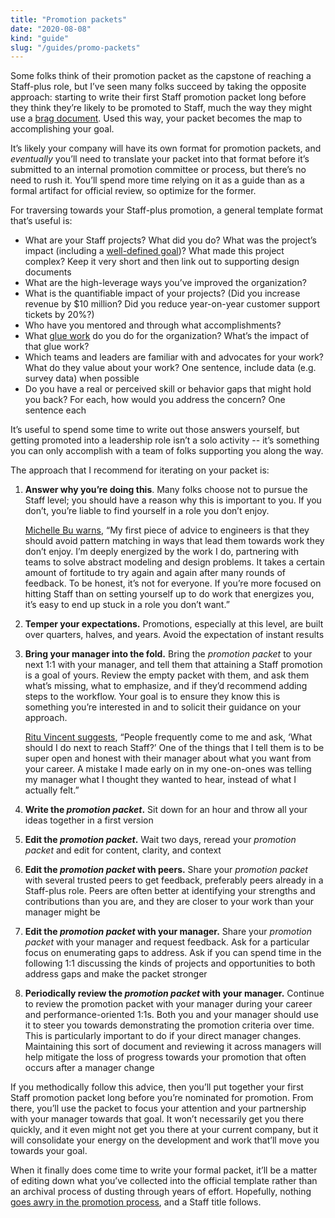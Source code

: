 ```yaml
---
title: "Promotion packets"
date: "2020-08-08"
kind: "guide"
slug: "/guides/promo-packets"
---
```



Some folks think of their promotion packet as the capstone of reaching a Staff-plus role, but I’ve seen many folks succeed by taking the opposite approach: starting to write their first Staff promotion packet long before they think they’re likely to be promoted to Staff, much the way they might use a [brag document](https://jvns.ca/blog/brag-documents/). Used this way, your packet becomes the map to accomplishing your goal.

It’s likely your company will have its own format for promotion packets, and _eventually_ you’ll need to translate your packet into that format before it’s submitted to an internal promotion committee or process, but there’s no need to rush it. You’ll spend more time relying on it as a guide than as a formal artifact for official review, so optimize for the former.

For traversing towards your Staff-plus promotion, a general template format that’s useful is:

*   What are your Staff projects? What did you do? What was the project’s impact (including a [well-defined goal](https://lethain.com/goals-and-baselines/))? What made this project complex? Keep it very short and then link out to supporting design documents
*   What are the high-leverage ways you’ve improved the organization?
*   What is the quantifiable impact of your projects? (Did you increase revenue by $10 million? Did you reduce year-on-year customer support tickets by 20%?)
*   Who have you mentored and through what accomplishments?
*   What [glue work](https://www.slideshare.net/TanyaReilly/being-glue) do you do for the organization? What’s the impact of that glue work?
*   Which teams and leaders are familiar with and advocates for your work? What do they value about your work? One sentence, include data (e.g. survey data) when possible
*   Do you have a real or perceived skill or behavior gaps that might hold you back? For each, how would you address the concern? One sentence each

It’s useful to spend some time to write out those answers yourself, but getting promoted into a leadership role isn’t a solo activity -- it’s something you can only accomplish with a team of folks supporting you along the way.

The approach that I recommend for iterating on your packet is:

1. **Answer why you’re doing this**. Many folks choose not to pursue the Staff level; you should have a reason why this is important to you. If you don’t, you’re liable to find yourself in a role you don’t enjoy.

    [Michelle Bu warns](https://staffeng.com/stories/michelle-bu), “My first piece of advice to engineers is that they should avoid pattern matching in ways that lead them towards work they don’t enjoy. I’m deeply energized by the work I do, partnering with teams to solve abstract modeling and design problems. It takes a certain amount of fortitude to try again and again after many rounds of feedback. To be honest, it’s not for everyone. If you’re more focused on hitting Staff than on setting yourself up to do work that energizes you, it’s easy to end up stuck in a role you don’t want.”
2. **Temper your expectations.** Promotions, especially at this level, are built over quarters, halves, and years. Avoid the expectation of instant results
3. **Bring your manager into the fold.** Bring the _promotion packet_ to your next 1:1 with your manager, and tell them that attaining a Staff promotion is a goal of yours. Review the empty packet with them, and ask them what’s missing, what to emphasize, and if they’d recommend adding steps to the workflow. Your goal is to ensure they know this is something you’re interested in and to solicit their guidance on your approach.

    [Ritu Vincent suggests](https://staffeng.com/stories/ritu-vincent), “People frequently come to me and ask, ‘What should I do next to reach Staff?’ One of the things that I tell them is to be super open and honest with their manager about what you want from your career. A mistake I made early on in my one-on-ones was telling my manager what I thought they wanted to hear, instead of what I actually felt.”
4. **Write the _promotion packet_.** Sit down for an hour and throw all your ideas together in a first version
5. **Edit the _promotion packet_.** Wait two days, reread your _promotion packet_ and edit for content, clarity, and context
6. **Edit the _promotion packet_ with peers.** Share your _promotion packet_ with several trusted peers to get feedback, preferably peers already in a Staff-plus role. Peers are often better at identifying your strengths and contributions than you are, and they are closer to your work than your manager might be
7. **Edit the _promotion packet_ with your manager.** Share your _promotion packet_ with your manager and request feedback. Ask for a particular focus on enumerating gaps to address. Ask if you can spend time in the following 1:1 discussing the kinds of projects and opportunities to both address gaps and make the packet stronger
8. **Periodically review the _promotion packet_ with your manager.** Continue to review the promotion packet with your manager during your career and performance-oriented 1:1s. Both you and your manager should use it to steer you towards demonstrating the promotion criteria over time. This is particularly important to do if your direct manager changes. Maintaining this sort of document and reviewing it across managers will help mitigate the loss of progress towards your promotion that often occurs after a manager change

If you methodically follow this advice, then you’ll put together your first Staff promotion packet long before you’re nominated for promotion. From there, you’ll use the packet to focus your attention and your partnership with your manager towards that goal. It won’t necessarily get you there quickly, and it even might not get you there at your current company, but it will consolidate your energy on the development and work that’ll move you towards your goal.

When it finally does come time to write your formal packet, it’ll be a matter of editing down what you’ve collected into the official template rather than an archival process of dusting through years of effort. Hopefully, nothing [goes awry in the promotion process](http://lethain.com/promo-pathologies/), and a Staff title follows.
